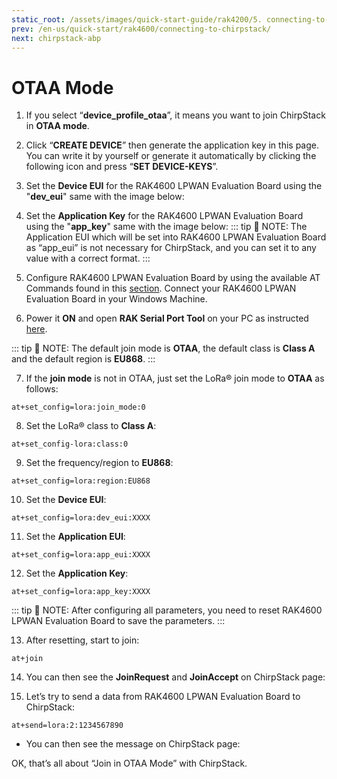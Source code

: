 ```yaml
---
static_root: /assets/images/quick-start-guide/rak4200/5. connecting-to-chirpstack/otaa
prev: /en-us/quick-start/rak4600/connecting-to-chirpstack/
next: chirpstack-abp
---
```

# OTAA Mode

1. If you select “**device_profile_otaa**”, it means you want to join ChirpStack in **OTAA mode**.

<rk-img
  :src="`${$frontmatter.static_root}/o1o2cdekg9oyx8nojvcl.png`"
  width="100%"
  figure-number="1"
  caption="Chirpstack OTAA Activation"
/>

2. Click “**CREATE DEVICE**” then generate the application key in this page. You can write it by yourself or generate it automatically by clicking the following icon and press “**SET DEVICE-KEYS**”.

<rk-img
  :src="`${$frontmatter.static_root}/b7nijxtl27bnr6mtgn6u.png`"
  width="100%"
  figure-number="2"
  caption="Chirpstack OTAA Set Device Keys"
/>

3. Set the **Device EUI** for the RAK4600 LPWAN Evaluation Board using the "**dev_eui**" same with the image below:

<rk-img
  :src="`${$frontmatter.static_root}/vlakwnyaoitygjhhn0hx.png`"
  width="100%"
  figure-number="3"
  caption="Chirpstack OTAA Set Device EUI"
/>

4. Set the **Application Key** for the RAK4600 LPWAN Evaluation Board using the "**app_key**" same with the image below:
<rk-img
  :src="`${$frontmatter.static_root}/gomyqs6fsi4limpvngbp.jpg`"
  width="100%"
  figure-number="4"
  caption="Chirpstack OTAA Set Application Key"
/>
::: tip 📝 NOTE:
 The Application EUI which will be set into RAK4600 LPWAN Evaluation Board as “app_eui” is not necessary for ChirpStack, and you can set it to any value with a correct format.
:::

5. Configure RAK4600 LPWAN Evaluation Board by using the available AT Commands found in this [section](configuring-using-at-commands). Connect your RAK4600 LPWAN Evaluation Board in your Windows Machine.

6. Power it **ON** and open **RAK Serial Port Tool** on your PC as instructed [here](interfacing).

::: tip 📝 NOTE:
 The default join mode is **OTAA**, the default class is **Class A** and the default region is **EU868**.
:::

7. If the **join mode** is not in OTAA, just set the LoRa® join mode to **OTAA** as follows:
```
at+set_config=lora:join_mode:0
```
<rk-img
  :src="`${$frontmatter.static_root}/mrydatc2hlwrxiyjpoqw.jpg`"
  width="60%"
  figure-number="5"
  caption="Chirpstack OTAA Join Mode via RAK Serial Port Tool"
/>

8. Set the LoRa® class to **Class A**:
```
at+set_config-lora:class:0
```
<rk-img
  :src="`${$frontmatter.static_root}/edffrutqfohfxvhz0su8.jpg`"
  width="60%"
  figure-number="6"
  caption="Chirpstack OTAA Set Class via RAK Serial Port Tool"
/>

9. Set the frequency/region to **EU868**:
```
at+set_config=lora:region:EU868
```
<rk-img
  :src="`${$frontmatter.static_root}/evudoedib3ovd9ye98gy.jpg`"
  width="60%"
  figure-number="7"
  caption="Chirpstack OTAA Set Region/Frequency via RAK Serial Port Tool"
/>

10. Set the **Device EUI**:
```
at+set_config=lora:dev_eui:XXXX
```
<rk-img
  :src="`${$frontmatter.static_root}/vsbevdit52xkqq0ocn5n.jpg`"
  width="60%"
  figure-number="8"
  caption="Chirpstack OTAA Set Dev EUI via RAK Serial Port Tool"
/>


11. Set the **Application EUI**:
```
at+set_config=lora:app_eui:XXXX
```
<rk-img
  :src="`${$frontmatter.static_root}/yzqpmzjhqj58akm7xqcm.jpg`"
  width="60%"
  figure-number="9"
  caption="Chirpstack OTAA Set Application EUI via RAK Serial Port Tool"
/>



12. Set the **Application Key**:
```
at+set_config=lora:app_key:XXXX
```
<rk-img
  :src="`${$frontmatter.static_root}/uf6hawlomc92hhp2dlbl.jpg`"
  width="60%"
  figure-number="10"
  caption="Chirpstack OTAA Set Application Key via RAK Serial Port Tool"
/>



::: tip 📝 NOTE:
 After configuring all parameters, you need to reset RAK4600 LPWAN Evaluation Board to save the parameters.
:::

13. After resetting, start to join:
```
at+join
```
<rk-img
  :src="`${$frontmatter.static_root}/kp0hhztd0d1txr0xlsnd.jpg`"
  width="60%"
  figure-number="11"
  caption="Chirpstack OTAA Join via RAK Serial Port Tool"
/>



14. You can then see the **JoinRequest** and **JoinAccept** on ChirpStack page:
<rk-img
  :src="`${$frontmatter.static_root}/szgnpputwklp26s1epwd.png`"
  width="100%"
  figure-number="12"
  caption=" Chirpstack OTAA JoinRequest and JoinAccept"
/>

15. Let’s try to send a data from RAK4600 LPWAN Evaluation Board to ChirpStack:
```
at+send=lora:2:1234567890
```
<rk-img
  :src="`${$frontmatter.static_root}/sy4nezodryajjldti9ki.jpg`"
  width="60%"
  figure-number="13"
  caption="Chirpstack OTAA Sample Data Sent via RAK Serial Port Tool"
/>

- You can then see the message on ChirpStack page:
<rk-img
  :src="`${$frontmatter.static_root}/y8olaqg8ywggopiglkdv.png`"
  width="100%"
  figure-number="14"
  caption="Chirpstack Data Received Preview"
/>

OK, that’s all about “Join in OTAA Mode” with ChirpStack.
